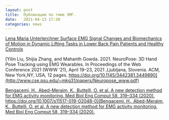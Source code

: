 ```yaml
---
layout: post
title:  Публикации по теме ЭМГ.
date:   2021-04-13 17:30
categories: news
---
```


[Lena Maria Unterlerchner Surface EMG Signal Changes and Biomechanics of Motion in Dynamic Lifting Tasks in Lower Back Pain Patients and Healthy Controls](https://static1.squarespace.com/static/559921a3e4b02c1d7480f8f4/t/596cb0a0d7bdce8ed6962eb1/1500295349541/Unterlerchner+Lena+Maria_865.PDF)

[Yilin Liu, Shijia Zhang, and Mahanth Gowda. 2021. NeuroPose: 3D Hand Pose Tracking using EMG Wearables. In Proceedings of the Web Conference 2021 (WWW ’21), April 19–23, 2021 ,Ljubljana, Slovenia. ACM, New York,NY, USA, 12 pages. https://doi.org/10.1145/3442381.3449890](http://www.cse.psu.edu/~mkg31/papers/Neuropose_www.pdf)

[Bengacemi, H., Abed-Meraim, K., Buttelli, O. et al. A new detection method for EMG activity monitoring. Med Biol Eng Comput 58, 319–334 (2020). https://doi.org/10.1007/s11517-019-02048-0](Bengacemi, H., Abed-Meraim, K., Buttelli, O. et al. A new detection method for EMG activity monitoring. Med Biol Eng Comput 58, 319–334 (2020).](https://doi.org/10.1007/s11517-019-02048-0)
